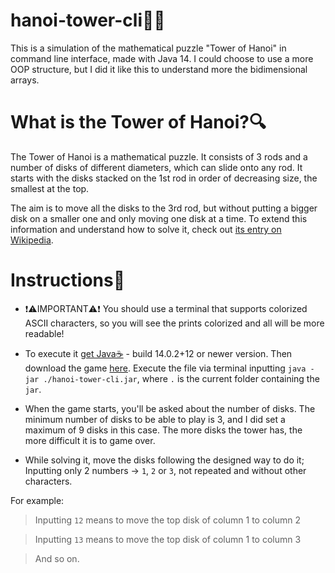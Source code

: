 # hanoi-tower-cli🧮🧠
This is a simulation of the mathematical puzzle "Tower of Hanoi" in command line interface, made with Java 14. I could choose to use a more OOP structure, but I did it like this to understand more the bidimensional arrays.

# What is the Tower of Hanoi?🔍
The Tower of Hanoi is a mathematical puzzle. It consists of 3 rods and a number of disks of different diameters, which can slide onto any rod. It starts with the disks stacked on the 1st rod in order of decreasing size, the smallest at the top.

The aim is to move all the disks to the 3rd rod, but without putting a bigger disk on a smaller one and only moving one disk at a time.
To extend this information and understand how to solve it, check out <a href="https://en.wikipedia.org/wiki/Tower_of_Hanoi">its entry on Wikipedia</a>.

# Instructions📄
- ❗⚠️IMPORTANT⚠️❗ You should use a terminal that supports colorized ASCII characters, so you will see the prints colorized and all will be more readable!

- To execute it <a href="https://adoptopenjdk.net/?variant=openjdk16&jvmVariant=hotspot">get Java☕</a> - build 14.0.2+12 or newer version. Then download the game <a href="https://github.com/ericmp33/hanoi-tower-cli/raw/main/out/artifacts/hanoi_tower_cli_jar/hanoi-tower-cli.jar">here</a>. Execute the file via terminal inputting `java -jar ./hanoi-tower-cli.jar`, where `.` is the current folder containing the `jar`.

- When the game starts, you'll be asked about the number of disks. The minimum number of disks to be able to play is 3, and I did set a maximum of 9 disks in this case. The more disks the tower has, the more difficult it is to game over.

- While solving it, move the disks following the designed way to do it; Inputting only 2 numbers -> `1`, `2` or `3`, not repeated and without other characters.

For example:

> Inputting `12` means to move the top disk of column 1 to column 2

> Inputting `13` means to move the top disk of column 1 to column 3

> And so on.
